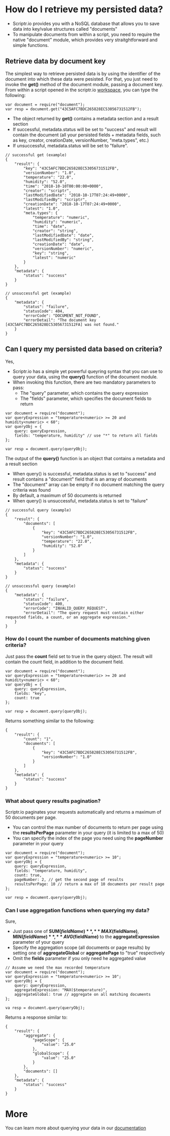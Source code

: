 # How do I retrieve my persisted data?

- Scriptr.io provides you with a NoSQL database that allows you to save data into key/value structures called "documents"
- To manipulate documents from within a script, you need to require the native "document" module, which provides very straitghtforward and simple functions.

## Retrieve data by document key

The simplest way to retrieve persisted data is by using the identifier of the document into which these data were pesisted. For that, you just need to invoke the **get()** method of the document module, passing a document key.
From within a script opened in the scriptr.io [workspace](https://www.scriptr.io/workspace), you can type the following:

```
var document = require("document");
var resp = document.get("43C5AFC7BDC265828EC53056731512FB");
```
- The object returned by **get()** contains a metadata section and a result section
- If successful, metadata.status will be set to "success" and result will contain the document (all your persisted fields + metadata fields, such as key, creator, creationDate, versionNumber, "meta.types", etc.)
- If unsuccessful, metadata.status will be set to "failure".

```
// successful get (example)
{
	"result": {
		"key": "43C5AFC7BDC265828EC53056731512FB",
		"versionNumber": "1.0",
		"temperature": "22.0",
		"humidity": "52.0",
		"time": "2018-10-10T00:00:00+0000",
		"creator": "scriptr",
		"lastModifiedDate": "2018-10-17T07:24:49+0000",
		"lastModifiedBy": "scriptr",
		"creationDate": "2018-10-17T07:24:49+0000",
		"latest": "1.0",
		"meta.types": {
			"temperature": "numeric",
			"humidity": "numeric",
			"time": "date",
			"creator": "string",
			"lastModifiedDate": "date",
			"lastModifiedBy": "string",
			"creationDate": "date",
			"versionNumber": "numeric",
			"key": "string",
			"latest": "numeric"
		}
	},
	"metadata": {
		"status": "success"
	}
}

// unsuccessful get (example)
{
	"metadata": {
		"status": "failure",
		"statusCode": 404,
		"errorCode": "DOCUMENT_NOT_FOUND",
		"errorDetail": "The document key [43C5AFC7BDC265828EC53056731512FA] was not found."
	}
}
```

## Can I query my persisted data based on criteria?

Yes,
- Scriptr.io has a simple yet powerful queyring syntax that you can use to query your data, using the **query()** function of the document module.
- When invoking this function, there are two mandatory parameters to pass:
  - The "query" parameter, which contains the query expression
  - The "fields" parameter, which specifies the document fields to return

```
var document = require("document");
var queryExpression = "temperature<numeric> >= 20 and humidity<numeric> < 60";
var queryObj = {
    query: queryExpression,
    fields: "temperature, humidity" // use "*" to return all fields
};

var resp = document.query(queryObj);
```

The output of the **query()** function is an object that contains a metadata and a result section 
- When query() is successful, metadata.status is set to "success" and result contains a "document" field that is an array of documents
- The "document" array can be empty if no document matching the query criteria was found
- By default, a maximum of 50 documents is returned 
- When query() is unsuccessful, metadata.status is set to "failure"

```
// successful query (example)
{
	"result": {
		"documents": [
			{
				"key": "43C5AFC7BDC265828EC53056731512FB",
				"versionNumber": "1.0",
				"temperature": "22.0",
				"humidity": "52.0"
			}
		]
	},
	"metadata": {
		"status": "success"
	}
}

// unsuccessful query (example)
{
	"metadata": {
		"status": "failure",
		"statusCode": 400,
		"errorCode": "INVALID_QUERY_REQUEST",
		"errorDetail": "The query request must contain either requested fields, a count, or an aggregate expression."
	}
}

```

### How do I count the number of documents matching given criteria?

Just pass the **count** field set to true in the query object. The result will contain the count field, in addition to the document field.

```
var document = require("document"); 
var queryExpression = "temperature<numeric> >= 20 and humidity<numeric> < 60";
var queryObj = {
    query: queryExpression,
    fields: "key", 
    count: true
};

var resp = document.query(queryObj);
```
Returns something similar to the following: 
```
{
	"result": {
		"count": "1",
		"documents": [
			{
				"key": "43C5AFC7BDC265828EC53056731512FB",
				"versionNumber": "1.0"
			}
		]
	},
	"metadata": {
		"status": "success"
	}
}
```

### What about query results pagination?

Scriptr.io paginates your requests automatically and returns a maximum of 50 documents per page. 
- You can control the max number of documents to return per page using the **resultsPerPage** parameter in your query (it is limited to a max of 50)
- You can specify the index of the page you need using the **pageNumber** parameter in your query

```
var document = require("document"); 
var queryExpression = "temperature<numeric> >= 10";
var queryObj = {
    query: queryExpression,
    fields: "temperature, humidity", 
    count: true,
    pageNumber: 2, // get the second page of results
    resultsPerPage: 10 // return a max of 10 documents per result page
};

var resp = document.query(queryObj);
```

### Can I use aggregation functions when querying my data?

Sure,
- Just pass one of **SUM($fieldName)**, **MAX($fieldName)**, **MIN($fieldName)**, **AVG($fieldName)** to the **aggregateExpression** parameter of your query 
- Specify the aggregation scope (all documents or page results) by setting one of **aggregateGlobal** or **aggregatePage** to "true" respectively
- Omit the **fields** parameter if you only need he aggregated value

```
// Assume we need the max recorded temperature 
var document = require("document"); 
var queryExpression = "temperature<numeric> >= 10";
var queryObj = {
    query: queryExpression,
    aggregateExpression: "MAX($temperature)",
    aggregateGlobal: true // aggregate on all matching documents
};

va resp = document.query(queryObj);
```
Returns a response similar to:
```
{
	"result": {
		"aggregate": {
			"pageScope": {
				"value": "25.0"
			},
			"globalScope": {
				"value": "25.0"
			}
		},
		"documents": []
	},
	"metadata": {
		"status": "success"
	}
}
```

# More
You can learn more about querying your data in our [documentation](https://www.scriptr.io/documentation#documentation-query-documentquery)
